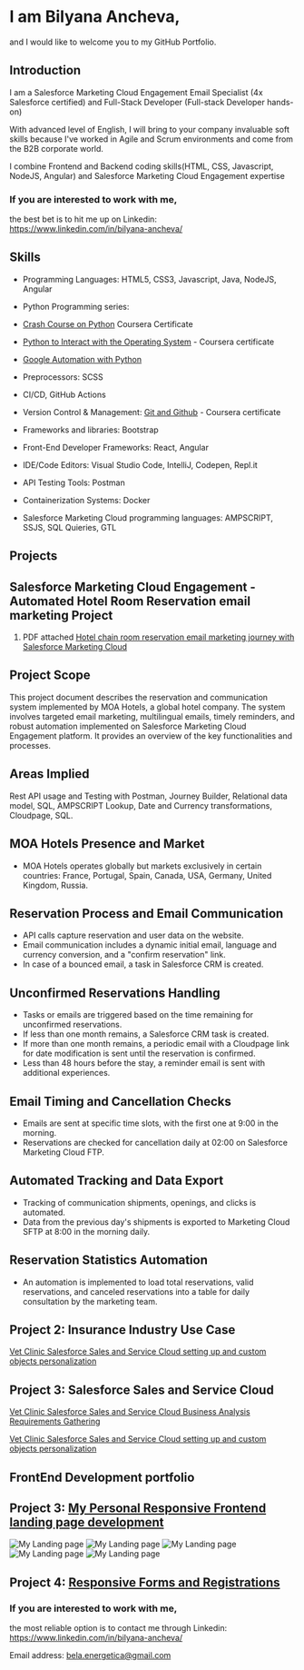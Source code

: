 # I am Bilyana Ancheva, 
and I would like to welcome you to my GitHub Portfolio.

## Introduction

I am a Salesforce Marketing Cloud Engagement Email Specialist (4x Salesforce certified) and Full-Stack Developer (Full-stack Developer hands-on) 

With advanced level of English, I will bring to your company invaluable soft skills because I've worked in Agile and Scrum environments and come from the B2B corporate world.

I combine Frontend and Backend coding skills(HTML, CSS, Javascript, NodeJS, Angular) and Salesforce Marketing Cloud Engagement expertise 

### If you are interested to work with me, 
the best bet is to hit me up on Linkedin: https://www.linkedin.com/in/bilyana-ancheva/


## Skills
- Programming Languages: HTML5, CSS3, Javascript, Java, NodeJS, Angular
  
- Python Programming series: 
- [Crash Course on Python](https://www.coursera.org/account/accomplishments/verify/AYQUHSPKNFQK) Coursera Certificate
- [Python to Interact with the Operating System](https://www.coursera.org/account/accomplishments/verify/856BECU7X4KB) - Coursera certificate
- [Google Automation with Python](https://www.coursera.org/account/accomplishments/professional-cert/ZXMM25G67E73)
- Preprocessors: SCSS
- CI/CD, GitHub Actions
- Version Control & Management: [Git and Github](https://www.coursera.org/account/accomplishments/verify/FCTQU2NWDZKY) - Coursera certificate
- Frameworks and libraries: Bootstrap
- Front-End Developer Frameworks: React, Angular
- IDE/Code Editors: Visual Studio Code, IntelliJ, Codepen, Repl.it
- API Testing Tools: Postman
- Containerization Systems: Docker
- Salesforce Marketing Cloud programming languages: AMPSCRIPT, SSJS, SQL Quieries, GTL

## Projects
## Salesforce Marketing Cloud Engagement - Automated Hotel Room Reservation email marketing Project
1. PDF attached [Hotel chain room reservation email marketing journey with Salesforce Marketing Cloud ](https://docs.google.com/document/d/1y4pysHwzjPEv5XMY_TQUNku78HB7yFqIgRu2IDwqAWU/edit?usp=sharing)
## Project Scope
This project document describes the reservation and communication system implemented by MOA Hotels, a global hotel company. The system involves targeted email marketing, multilingual emails, timely reminders, and robust automation implemented on Salesforce Marketing Cloud Engagement platform. It provides an overview of the key functionalities and processes.

## Areas Implied
Rest API usage and Testing with Postman, Journey Builder, Relational data model, SQL, AMPSCRIPT Lookup, Date and Currency transformations, Cloudpage, SQL.

## MOA Hotels Presence and Market
- MOA Hotels operates globally but markets exclusively in certain countries: France, Portugal, Spain, Canada, USA, Germany, United Kingdom, Russia.

## Reservation Process and Email Communication
- API calls capture reservation and user data on the website.
- Email communication includes a dynamic initial email, language and currency conversion, and a "confirm reservation" link.
- In case of a bounced email, a task in Salesforce CRM is created.

## Unconfirmed Reservations Handling
- Tasks or emails are triggered based on the time remaining for unconfirmed reservations.
- If less than one month remains, a Salesforce CRM task is created.
- If more than one month remains, a periodic email with a Cloudpage link for date modification is sent until the reservation is confirmed.
- Less than 48 hours before the stay, a reminder email is sent with additional experiences.

## Email Timing and Cancellation Checks
- Emails are sent at specific time slots, with the first one at 9:00 in the morning.
- Reservations are checked for cancellation daily at 02:00 on Salesforce Marketing Cloud FTP.

## Automated Tracking and Data Export
- Tracking of communication shipments, openings, and clicks is automated.
- Data from the previous day's shipments is exported to Marketing Cloud SFTP at 8:00 in the morning daily.

## Reservation Statistics Automation
- An automation is implemented to load total reservations, valid reservations, and canceled reservations into a table for daily consultation by the marketing team.
## Project 2: Insurance Industry Use Case
[Vet Clinic Salesforce Sales and Service Cloud setting up and custom objects personalization](https://github.com/ba23-python/SQL-Assignment/blob/main/Portfolio-EN-insurance%20project%20-Bilyana-Ancheva%20(2).pdf)

## Project 3: Salesforce Sales and Service Cloud
[Vet Clinic Salesforce Sales and Service Cloud Business Analysis Requirements Gathering](https://docs.google.com/document/d/15Rx7TJdEe9XHjmrOKyJPMjWXtwwsWQ0qIp5GDzUjlWM/edit?usp=sharing)

[Vet Clinic Salesforce Sales and Service Cloud setting up and custom objects personalization](https://docs.google.com/document/d/15Rx7TJdEe9XHjmrOKyJPMjWXtwwsWQ0qIp5GDzUjlWM/edit?usp=sharing)

## FrontEnd Development portfolio
## Project 3: [My Personal Responsive Frontend landing page development](https://github.com/ba23-python/bilyanaancheva.github.io)
   
![My Landing page](Assets/My-Landing-screenshot1.PNG)
![My Landing page](Assets/My-Landing-screenshot2.PNG)
![My Landing page](Assets/My-Landing-screenshot3.PNG)
![My Landing page](Assets/My-Landing-screenshot4.PNG)
![My Landing page](Assets/My-Landing-screenshot5.PNG)

## Project 4: [Responsive Forms and Registrations](https://github.com/ba23-python/UpgradeHub/tree/master/Responsive%20Forms%20and%20Registrations)


### If you are interested to work with me, 
the most reliable option is to contact me through Linkedin: https://www.linkedin.com/in/bilyana-ancheva/

Email address: bela.energetica@gmail.com








